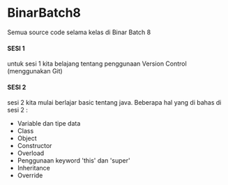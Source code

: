 # BinarBatch8
Semua source code selama kelas di Binar Batch 8

#### SESI 1
untuk sesi 1 kita belajang tentang penggunaan Version Control (menggunakan Git)

#### SESI 2
sesi 2 kita mulai berlajar basic tentang java. Beberapa hal yang di bahas di sesi 2 :
- Variable dan tipe data
- Class
- Object
- Constructor
- Overload
- Penggunaan keyword 'this' dan 'super'
- Inheritance
- Override

